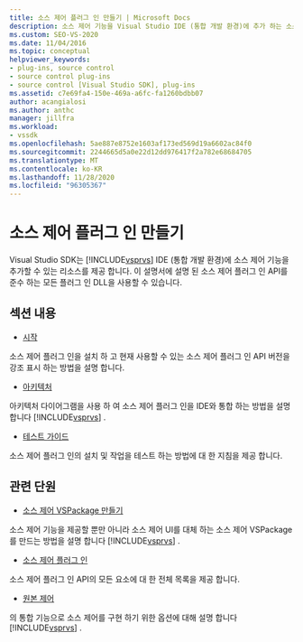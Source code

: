 ```yaml
---
title: 소스 제어 플러그 인 만들기 | Microsoft Docs
description: 소스 제어 기능을 Visual Studio IDE (통합 개발 환경)에 추가 하는 소스 제어 플러그 인을 만드는 방법에 대해 알아봅니다.
ms.custom: SEO-VS-2020
ms.date: 11/04/2016
ms.topic: conceptual
helpviewer_keywords:
- plug-ins, source control
- source control plug-ins
- source control [Visual Studio SDK], plug-ins
ms.assetid: c7e69fa4-150e-469a-a6fc-fa1260bdbb07
author: acangialosi
ms.author: anthc
manager: jillfra
ms.workload:
- vssdk
ms.openlocfilehash: 5ae887e8752e1603af173ed569d19a6602ac84f0
ms.sourcegitcommit: 2244665d5a0e22d12dd976417f2a782e68684705
ms.translationtype: MT
ms.contentlocale: ko-KR
ms.lasthandoff: 11/28/2020
ms.locfileid: "96305367"
---
```

# <a name="create-a-source-control-plug-in"></a>소스 제어 플러그 인 만들기
Visual Studio SDK는 [!INCLUDE[vsprvs](../../code-quality/includes/vsprvs_md.md)] IDE (통합 개발 환경)에 소스 제어 기능을 추가할 수 있는 리소스를 제공 합니다. 이 설명서에 설명 된 소스 제어 플러그 인 API를 준수 하는 모든 플러그 인 DLL을 사용할 수 있습니다.

## <a name="in-this-section"></a>섹션 내용
- [시작](../../extensibility/internals/getting-started-with-source-control-plug-ins.md)

 소스 제어 플러그 인을 설치 하 고 현재 사용할 수 있는 소스 제어 플러그 인 API 버전을 강조 표시 하는 방법을 설명 합니다.

- [아키텍처](../../extensibility/internals/source-control-plug-in-architecture.md)

 아키텍처 다이어그램을 사용 하 여 소스 제어 플러그 인을 IDE와 통합 하는 방법을 설명 합니다 [!INCLUDE[vsprvs](../../code-quality/includes/vsprvs_md.md)] .

- [테스트 가이드](../../extensibility/internals/test-guide-for-source-control-plug-ins.md)

 소스 제어 플러그 인의 설치 및 작업을 테스트 하는 방법에 대 한 지침을 제공 합니다.

## <a name="related-sections"></a>관련 단원
- [소스 제어 VSPackage 만들기](../../extensibility/internals/creating-a-source-control-vspackage.md)

 소스 제어 기능을 제공할 뿐만 아니라 소스 제어 UI를 대체 하는 소스 제어 VSPackage를 만드는 방법을 설명 합니다 [!INCLUDE[vsprvs](../../code-quality/includes/vsprvs_md.md)] .

- [소스 제어 플러그 인](../../extensibility/source-control-plug-ins.md)

 소스 제어 플러그 인 API의 모든 요소에 대 한 전체 목록을 제공 합니다.

- [원본 제어](../../extensibility/internals/source-control.md)

 의 통합 기능으로 소스 제어를 구현 하기 위한 옵션에 대해 설명 합니다 [!INCLUDE[vsprvs](../../code-quality/includes/vsprvs_md.md)] .
